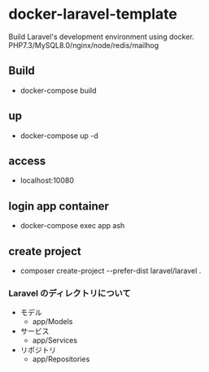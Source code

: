 # docker-laravel-template

Build Laravel's development environment using docker.
PHP7.3/MySQL8.0/nginx/node/redis/mailhog

## Build

- docker-compose build

## up

- docker-compose up -d

## access

- localhost:10080

## login app container

- docker-compose exec app ash

## create project

- composer create-project --prefer-dist laravel/laravel .

### Laravel のディレクトリについて

- モデル
  - app/Models
- サービス
  - app/Services
- リポジトリ
  - app/Repositories
